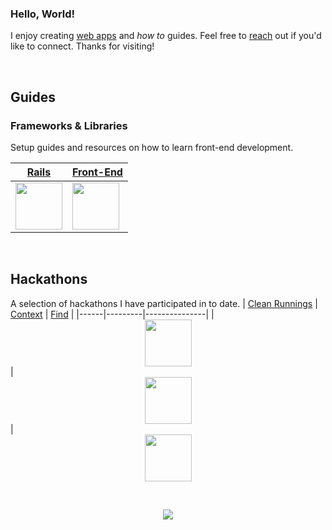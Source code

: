 ### Hello, World!

I enjoy creating [web apps](https://adrianhards.github.io/) and _how to_ guides. Feel free to [reach](https://www.linkedin.com/in/adrianhards/) out if you'd like to connect. Thanks for visiting!

<br>

## Guides

### Frameworks & Libraries
Setup guides and resources on how to learn front-end development.

<div align="left"> 
 
| [Rails](https://github.com/adrianHards/learning-rails) | [Front-End](https://github.com/adrianHards/learning-frontend) | 
|------|------|
<a href="https://github.com/adrianHards/learning-rails"><img src="https://cdn3.iconfinder.com/data/icons/popular-services-brands-vol-2/512/ruby-on-rails-512.png" width="75"></a> | <a href="https://github.com/adrianHards/learning-frontend"><img src="https://upload.wikimedia.org/wikipedia/commons/b/bf/Front-end-logo-color%402x.png" width="75"> | 

<br>
 
## Hackathons
A selection of hackathons I have participated in to date. 
| [Clean Runnings](https://github.com/sandiskolarczyk/clean-runnings) | [Context](https://github.com/adrianHards/Context) | [Find](https://github.com/adrianHards/Find) |
|------|---------|---------------|
| &nbsp;&nbsp;&nbsp;&nbsp;&nbsp;<a href="https://github.com/sandiskolarczyk/clean-runnings"><img src="https://pbs.twimg.com/profile_images/1498241570549731328/lks7Ir_o_400x400.jpg" width="75" style="display: block; margin: auto;"></a> | <a href="https://github.com/adrianHards/Context"><img src="https://railshackathon.com/assets/logo-40db3df7fb921a1c743f64def8409805b0ad67179efca108b2ece831766b9bf9.svg" width="75" style="display: block; margin: auto;"></a> | <a href="https://github.com/adrianHards/Find"><img src="https://hackforpeace.net/wp-content/uploads/2022/08/hfp-logo.svg" width="75" style="display: block; margin: auto;"></a> 
 
<!-- [![](https://badges.peiyuan.ch/leetcode/puiiyuen/ranking?label=LeetCode&logo=leetcode)](https://leetcode.com/adrianLeetCode)
<img src="https://badges.peiyuan.ch/leetcode/adrianLeetCode/solved?difficulty=all">
<img src="https://badges.peiyuan.ch/leetcode/adrianLeetCode/solved?difficulty=easy">
<img src="https://badges.peiyuan.ch/leetcode/adrianLeetCode/solved?difficulty=medium">
<img src="https://badges.peiyuan.ch/leetcode/adrianLeetCode/solved?difficulty=hard">
 -->

<br>

<p align="center">
  <img src="https://visitor-badge.laobi.icu/badge?page_id=adrianhards" id="counter">
</p>



